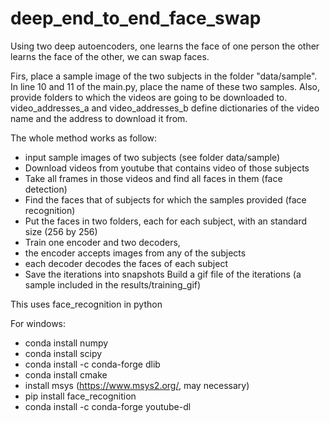 # deep_end_to_end_face_swap

Using two deep autoencoders, one learns the face of one person the other learns the face of the other, we can swap faces. 

Firs, place a sample image of the two subjects in the folder "data/sample". In line 10 and 11 of the main.py, place the name of these two samples. Also, provide folders to which the videos are going to be downloaded to. video_addresses_a and video_addresses_b define dictionaries of the video name and the address to download it from. 

The whole method works as follow: 

* input sample images of two subjects (see folder data/sample)
* Download videos from youtube that contains video of those subjects
* Take all frames in those videos and find all faces in them (face detection)
* Find the faces that of subjects for which the samples provided (face recognition) 
* Put the faces in two folders, each for each subject, with an standard size (256 by 256)
* Train one encoder and two decoders, 
 * the encoder accepts images from any of the subjects
 * each decoder decodes the faces of each subject
* Save the iterations into snapshots
 Build a gif file of the iterations (a sample included in the results/training_gif)



This uses face_recognition in python

For windows:

* conda install numpy
* conda install scipy
* conda install -c conda-forge dlib
* conda install cmake
* install msys (https://www.msys2.org/, may necessary)
* pip install face_recognition
* conda install -c conda-forge youtube-dl

